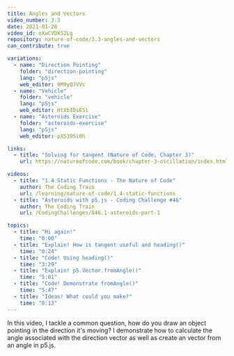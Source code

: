 ```yaml
---
title: Angles and Vectors
video_number: 3.3
date: 2021-01-28
video_id: oXwCVDXS2Lg
repository: nature-of-code/3.3-angles-and-vectors
can_contribute: true

variations:
  - name: "Direction Pointing"
    folder: "direction-pointing"
    lang: "p5js"
    web_editor: 9M9yQJVVc
  - name: "Vehicle"
    folder: "vehicle"
    lang: "p5js"
    web_editor: HtXbIDsESi
  - name: "Asteroids Exercise"
    folder: "asteroids-exercise"
    lang: "p5js"
    web_editor: pXS395i0h

links:
  - title: "Solving for tangent (Nature of Code, Chapter 3)"
    url: https://natureofcode.com/book/chapter-3-oscillation/index.html#34-pointing-in-the-direction-of-movement

videos:
  - title: "1.4 Static Functions - The Nature of Code"
    author: The Coding Train
    url: /learning/nature-of-code/1.4-static-functions
  - title: "Asteroids with p5.js - Coding Challenge #46"
    author: The Coding Train
    url: /CodingChallenges/046.1-asteroids-part-1

topics:
  - title: "Hi again!"
    time: "0:00"
  - title: "Explain! How is tangent useful and heading()"
    time: "0:24"
  - title: "Code! Using heading()"
    time: "3:29"
  - title: "Explain! p5.Vector.fromAngle()"
    time: "5:01"
  - title: "Code! Demonstrate fromAngle()"
    time: "5:47"
  - title: "Ideas! What could you make?"
    time: "8:13"
---
```


In this video, I tackle a common question, how do you draw an object pointing in the direction it's moving? I demonstrate how to calculate the angle associated with the direction vector as well as create an vector from an angle in p5.js. 
